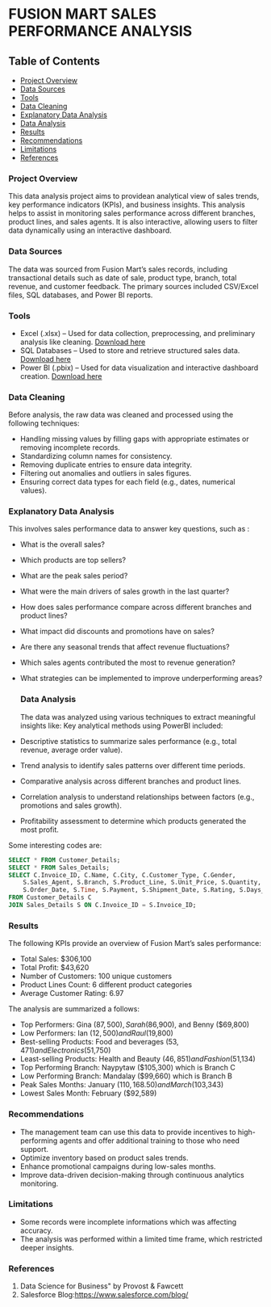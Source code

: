 # FUSION MART SALES PERFORMANCE ANALYSIS

## Table of Contents

- [Project Overview](#project-overview)
- [Data Sources](#data-sources)
- [Tools](#tools)
- [Data Cleaning](#data-cleaning)
- [Explanatory Data Analysis](#explanatory-data-analysis)
- [Data Analysis](#data-analysis)
- [Results](#results)
- [Recommendations](#recommendations)
- [Limitations](#limitations)
- [References](#references)

### Project Overview

This data analysis project aims to providean analytical view of sales trends, key performance indicators (KPIs), and business insights. This analysis helps to assist in monitoring sales performance across different branches, product lines, and sales agents. It is also interactive, allowing users to filter data dynamically using an interactive dashboard.

### Data Sources

The data was sourced from Fusion Mart’s sales records, including transactional details such as date of sale, product type, branch, total revenue, and customer feedback. The primary sources included CSV/Excel files, SQL databases, and Power BI reports.
### Tools

- Excel (.xlsx) – Used for data collection, preprocessing, and preliminary analysis like cleaning. [Download here](https://microsoft.com)
- SQL Databases – Used to store and retrieve structured sales data. [Download here](https://mysql.com)
- Power BI (.pbix) – Used for data visualization and interactive dashboard creation. [Download here](https://microsoft.com)

### Data Cleaning
Before analysis, the raw data was cleaned and processed using the following techniques:
-	Handling missing values by filling gaps with appropriate estimates or removing incomplete records.
-	Standardizing column names for consistency.
-	Removing duplicate entries to ensure data integrity.
-	Filtering out anomalies and outliers in sales figures.
-	Ensuring correct data types for each field (e.g., dates, numerical values).

  ### Explanatory Data Analysis

 This involves sales performance data to answer key questions, such as :
 - What is the overall sales?
 - Which products are top sellers?
 - What are the peak sales period?
 - What were the main drivers of sales growth in the last quarter?
 - How does sales performance compare across different branches and product lines?
 - What impact did discounts and promotions have on sales?
 - Are there any seasonal trends that affect revenue fluctuations?
 - Which sales agents contributed the most to revenue generation?
 - What strategies can be implemented to improve underperforming areas?

   ### Data Analysis

   The data was analyzed using various techniques to extract meaningful insights like:
   Key analytical methods using PowerBI included:
-	Descriptive statistics to summarize sales performance (e.g., total revenue, average order value).
-	Trend analysis to identify sales patterns over different time periods.
-	Comparative analysis across different branches and product lines.
-	Correlation analysis to understand relationships between factors (e.g., promotions and sales growth).
-	Profitability assessment to determine which products generated the most profit.

Some interesting codes are:
   ```sql
   SELECT * FROM Customer_Details;
   SELECT * FROM Sales_Details;
   SELECT C.Invoice_ID, C.Name, C.City, C.Customer_Type, C.Gender, 
       S.Sales_Agent, S.Branch, S.Product_Line, S.Unit_Price, S.Quantity, S.COGS, S.Tax_5, 
       S.Order_Date, S.Time, S.Payment, S.Shipment_Date, S.Rating, S.Days_to_Ship
   FROM Customer_Details C
   JOIN Sales_Details S ON C.Invoice_ID = S.Invoice_ID;
  ```

### Results

The following KPIs provide an overview of Fusion Mart’s sales performance:
-	Total Sales: $306,100
-	Total Profit: $43,620
-	Number of Customers: 100 unique customers
-	Product Lines Count: 6 different product categories
-	Average Customer Rating: 6.97

The analysis are summarized a follows:
- Top Performers: Gina ($87,500), Sarah ($86,900), and Benny ($69,800)
-	Low Performers: Ian ($12,500) and Raul ($19,800)
- Best-selling Products: Food and beverages ($53,471) and Electronics ($51,750)  
-	Least-selling Products: Health and Beauty ($46,851) and Fashion ($51,134)
-	Top Performing Branch:  Naypytaw ($105,300) which is Branch C
-	Low Performing Branch:  Mandalay ($99,660) which is Branch B
-	Peak Sales Months: January ($110,168.50) and March ($103,343)
-	Lowest Sales Month: February ($92,589)

### Recommendations

- The management team can use this data to provide incentives to high-performing agents and offer additional training to those who need support.
- Optimize inventory based on product sales trends.
-	Enhance promotional campaigns during low-sales months.
-	Improve data-driven decision-making through continuous analytics monitoring.
  
### Limitations

- Some records were incomplete informations which was affecting accuracy.
- The analysis was performed within a limited time frame, which restricted deeper insights.

### References

1. Data Science for Business" by Provost & Fawcett
2. Salesforce Blog:https://www.salesforce.com/blog/
   









